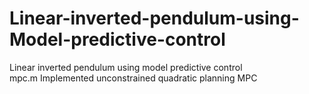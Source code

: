 # Linear-inverted-pendulum-using-Model-predictive-control
Linear inverted pendulum  using model predictive control   
mpc.m Implemented unconstrained quadratic planning MPC
